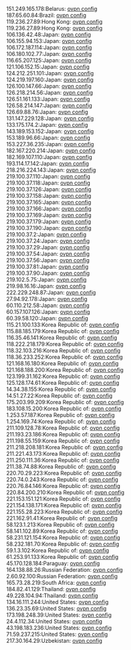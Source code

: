 151.249.165.178:Belarus: [ovpn config](vpn/151_249_165_178.ovpn)  
187.65.60.84:Brazil: [ovpn config](vpn/187_65_60_84.ovpn)  
119.236.27.89:Hong Kong: [ovpn config](vpn/119_236_27_89.ovpn)  
119.236.27.89:Hong Kong: [ovpn config](vpn/119_236_27_89.ovpn)  
106.136.42.48:Japan: [ovpn config](vpn/106_136_42_48.ovpn)  
106.155.94.153:Japan: [ovpn config](vpn/106_155_94_153.ovpn)  
106.172.187.114:Japan: [ovpn config](vpn/106_172_187_114.ovpn)  
106.180.102.77:Japan: [ovpn config](vpn/106_180_102_77.ovpn)  
116.65.207.125:Japan: [ovpn config](vpn/116_65_207_125.ovpn)  
121.106.152.15:Japan: [ovpn config](vpn/121_106_152_15.ovpn)  
124.212.251.101:Japan: [ovpn config](vpn/124_212_251_101.ovpn)  
124.219.197.160:Japan: [ovpn config](vpn/124_219_197_160.ovpn)  
126.100.147.66:Japan: [ovpn config](vpn/126_100_147_66.ovpn)  
126.218.214.56:Japan: [ovpn config](vpn/126_218_214_56.ovpn)  
126.51.161.133:Japan: [ovpn config](vpn/126_51_161_133.ovpn)  
126.58.214.147:Japan: [ovpn config](vpn/126_58_214_147.ovpn)  
126.69.88.76:Japan: [ovpn config](vpn/126_69_88_76.ovpn)  
131.147.229.128:Japan: [ovpn config](vpn/131_147_229_128.ovpn)  
133.175.174.2:Japan: [ovpn config](vpn/133_175_174_2.ovpn)  
143.189.153.152:Japan: [ovpn config](vpn/143_189_153_152.ovpn)  
153.189.96.66:Japan: [ovpn config](vpn/153_189_96_66.ovpn)  
153.227.36.235:Japan: [ovpn config](vpn/153_227_36_235.ovpn)  
182.167.220.214:Japan: [ovpn config](vpn/182_167_220_214.ovpn)  
182.169.107.110:Japan: [ovpn config](vpn/182_169_107_110.ovpn)  
193.114.17.142:Japan: [ovpn config](vpn/193_114_17_142.ovpn)  
218.216.224.143:Japan: [ovpn config](vpn/218_216_224_143.ovpn)  
219.100.37.110:Japan: [ovpn config](vpn/219_100_37_110.ovpn)  
219.100.37.118:Japan: [ovpn config](vpn/219_100_37_118.ovpn)  
219.100.37.126:Japan: [ovpn config](vpn/219_100_37_126.ovpn)  
219.100.37.158:Japan: [ovpn config](vpn/219_100_37_158.ovpn)  
219.100.37.165:Japan: [ovpn config](vpn/219_100_37_165.ovpn)  
219.100.37.166:Japan: [ovpn config](vpn/219_100_37_166.ovpn)  
219.100.37.169:Japan: [ovpn config](vpn/219_100_37_169.ovpn)  
219.100.37.179:Japan: [ovpn config](vpn/219_100_37_179.ovpn)  
219.100.37.190:Japan: [ovpn config](vpn/219_100_37_190.ovpn)  
219.100.37.2:Japan: [ovpn config](vpn/219_100_37_2.ovpn)  
219.100.37.24:Japan: [ovpn config](vpn/219_100_37_24.ovpn)  
219.100.37.29:Japan: [ovpn config](vpn/219_100_37_29.ovpn)  
219.100.37.54:Japan: [ovpn config](vpn/219_100_37_54.ovpn)  
219.100.37.56:Japan: [ovpn config](vpn/219_100_37_56.ovpn)  
219.100.37.81:Japan: [ovpn config](vpn/219_100_37_81.ovpn)  
219.100.37.90:Japan: [ovpn config](vpn/219_100_37_90.ovpn)  
219.102.5.75:Japan: [ovpn config](vpn/219_102_5_75.ovpn)  
219.98.16.16:Japan: [ovpn config](vpn/219_98_16_16.ovpn)  
222.229.248.87:Japan: [ovpn config](vpn/222_229_248_87.ovpn)  
27.94.92.178:Japan: [ovpn config](vpn/27_94_92_178.ovpn)  
60.110.212.58:Japan: [ovpn config](vpn/60_110_212_58.ovpn)  
60.157.107.126:Japan: [ovpn config](vpn/60_157_107_126.ovpn)  
60.39.58.120:Japan: [ovpn config](vpn/60_39_58_120.ovpn)  
115.21.100.133:Korea Republic of: [ovpn config](vpn/115_21_100_133.ovpn)  
115.88.185.179:Korea Republic of: [ovpn config](vpn/115_88_185_179.ovpn)  
116.35.46.141:Korea Republic of: [ovpn config](vpn/116_35_46_141.ovpn)  
118.222.218.179:Korea Republic of: [ovpn config](vpn/118_222_218_179.ovpn)  
118.32.103.216:Korea Republic of: [ovpn config](vpn/118_32_103_216.ovpn)  
118.36.233.252:Korea Republic of: [ovpn config](vpn/118_36_233_252.ovpn)  
121.168.16.180:Korea Republic of: [ovpn config](vpn/121_168_16_180.ovpn)  
121.168.188.200:Korea Republic of: [ovpn config](vpn/121_168_188_200.ovpn)  
123.199.31.162:Korea Republic of: [ovpn config](vpn/123_199_31_162.ovpn)  
125.128.174.61:Korea Republic of: [ovpn config](vpn/125_128_174_61.ovpn)  
14.34.38.155:Korea Republic of: [ovpn config](vpn/14_34_38_155.ovpn)  
14.51.27.22:Korea Republic of: [ovpn config](vpn/14_51_27_22.ovpn)  
175.203.99.209:Korea Republic of: [ovpn config](vpn/175_203_99_209.ovpn)  
183.108.15.200:Korea Republic of: [ovpn config](vpn/183_108_15_200.ovpn)  
1.253.57.187:Korea Republic of: [ovpn config](vpn/1_253_57_187.ovpn)  
1.254.169.74:Korea Republic of: [ovpn config](vpn/1_254_169_74.ovpn)  
211.109.128.78:Korea Republic of: [ovpn config](vpn/211_109_128_78.ovpn)  
211.193.23.186:Korea Republic of: [ovpn config](vpn/211_193_23_186.ovpn)  
211.198.55.159:Korea Republic of: [ovpn config](vpn/211_198_55_159.ovpn)  
211.218.208.181:Korea Republic of: [ovpn config](vpn/211_218_208_181.ovpn)  
211.221.43.173:Korea Republic of: [ovpn config](vpn/211_221_43_173.ovpn)  
211.250.111.36:Korea Republic of: [ovpn config](vpn/211_250_111_36.ovpn)  
211.38.74.88:Korea Republic of: [ovpn config](vpn/211_38_74_88.ovpn)  
220.70.29.223:Korea Republic of: [ovpn config](vpn/220_70_29_223.ovpn)  
220.74.0.243:Korea Republic of: [ovpn config](vpn/220_74_0_243.ovpn)  
220.76.84.146:Korea Republic of: [ovpn config](vpn/220_76_84_146.ovpn)  
220.84.200.210:Korea Republic of: [ovpn config](vpn/220_84_200_210.ovpn)  
221.153.151.121:Korea Republic of: [ovpn config](vpn/221_153_151_121.ovpn)  
221.154.138.171:Korea Republic of: [ovpn config](vpn/221_154_138_171.ovpn)  
221.155.28.223:Korea Republic of: [ovpn config](vpn/221_155_28_223.ovpn)  
221.162.91.41:Korea Republic of: [ovpn config](vpn/221_162_91_41.ovpn)  
58.123.1.213:Korea Republic of: [ovpn config](vpn/58_123_1_213.ovpn)  
58.141.102.89:Korea Republic of: [ovpn config](vpn/58_141_102_89.ovpn)  
58.231.121.154:Korea Republic of: [ovpn config](vpn/58_231_121_154.ovpn)  
58.232.181.70:Korea Republic of: [ovpn config](vpn/58_232_181_70.ovpn)  
59.1.3.102:Korea Republic of: [ovpn config](vpn/59_1_3_102.ovpn)  
61.253.91.133:Korea Republic of: [ovpn config](vpn/61_253_91_133.ovpn)  
45.170.128.184:Paraguay: [ovpn config](vpn/45_170_128_184.ovpn)  
164.138.88.26:Russian Federation: [ovpn config](vpn/164_138_88_26.ovpn)  
2.60.92.100:Russian Federation: [ovpn config](vpn/2_60_92_100.ovpn)  
165.73.28.219:South Africa: [ovpn config](vpn/165_73_28_219.ovpn)  
184.82.41.129:Thailand: [ovpn config](vpn/184_82_41_129.ovpn)  
49.228.104.94:Thailand: [ovpn config](vpn/49_228_104_94.ovpn)  
134.16.111.244:United States: [ovpn config](vpn/134_16_111_244.ovpn)  
136.23.35.69:United States: [ovpn config](vpn/136_23_35_69.ovpn)  
173.198.248.39:United States: [ovpn config](vpn/173_198_248_39.ovpn)  
24.4.112.34:United States: [ovpn config](vpn/24_4_112_34.ovpn)  
43.198.183.236:United States: [ovpn config](vpn/43_198_183_236.ovpn)  
71.59.237.215:United States: [ovpn config](vpn/71_59_237_215.ovpn)  
217.30.164.29:Uzbekistan: [ovpn config](vpn/217_30_164_29.ovpn)  
